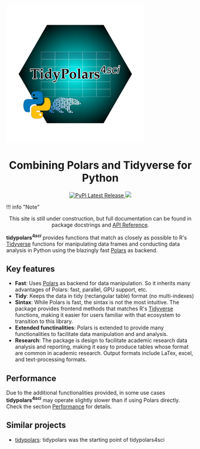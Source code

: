 

  <div class="image">
    <!-- <img src="https://github.com/DiogoFerrari/tidypolars4sci/blob/master/docs/tidypolars4sci.png?raw=True" alt="Description" style="max-width: 500px; margin-left: 10px"> -->
    <!-- <img src="./tidypolars4sci.png" alt="Description" style="max-width: 1000px; margin-left: 0px"> -->
	<!-- NOTE: style="max-width: 100%; height: auto;"  makes the image auto-shrink for smartphones-->
    <img src="./tidypolars4sci.png" alt="Description" style="max-width: 100%; height: auto;">

  </div>
  
  
<h1 style="text-align:center">Combining Polars and Tidyverse for Python</h1>
<div align="center">
  <!-- <a href="https://docs.rs/polars/latest/polars/"> -->
  <!--   <img src="https://docs.rs/polars/badge.svg" alt="Rust docs latest"/> -->
  <!-- </a> -->
  <!-- <a href="https://crates.io/crates/polars"> -->
  <!--   <img src="https://img.shields.io/crates/v/polars.svg" alt="Rust crates Latest Release"/> -->
  <!-- </a> -->
  <a href="https://pypi.org/project/tidypolars4sci/">
    <img src="https://img.shields.io/pypi/v/tidypolars4sci.svg" alt="PyPI Latest Release"/>
  </a>
  
  
  <a href="https://app.netlify.com/sites/diogoferrari/deploys">
    <img src="https://api.netlify.com/api/v1/badges/92e92c9d-e001-43c4-b925-daae5b320996/deploy-status"/>
  </a>
  
  <!-- <a href="https://doi.org/10.5281/zenodo.7697217"> -->
  <!--   <img src="https://zenodo.org/badge/DOI/10.5281/zenodo.7697217.svg" alt="DOI Latest Release"/> -->
  <!-- </a> -->
</div>


 <!-- dprint-ignore-start -->
!!! info "Note" 
    <center>This site is still under construction, but full documentation can be found in package docstrings and [API Reference](api.md).</center>
<!-- dprint-ignore-end -->


<!-- # TidyPolars $^{4sci}$ -->

<!-- <div class="two-column"> -->
<!--   <div class="text"> -->
<!--     <p> -->
<!-- <b>tidypolars4sci</b> provides functions that match as closely as possible to R's <a href="https://www.tidyverse.org/">Tidyverse</a> functions for manipulating data frames and conducting data analysis in Python using the blazingly fast <a href="https://github.com/pola-rs/polars">Polars</a> as backend.</p> -->
<!-- <p>The name <strong>tidypolars4sci</strong> reflects the module's main features:</p> -->
<!-- <ol> -->
<!--     <li>Matches the function names and functionalities of R's <a href="https://tidyverse.org/">Tidyverse</a>.</li> -->
<!--     <li>Leverages the performance and efficiency of <a href="https://github.com/pola-rs/polars">Polars</a> under the hood.</li> -->
<!--     <li>Tailored for scientific research, extending the default functionalities of both Polars and Tidyverse.</li> -->
<!-- </ol> -->
<!-- 	</p> -->
<!--   </div> -->
<!--   <div class="image"> -->
<!--     <img src="https://github.com/DiogoFerrari/tidypolars4sci/blob/master/docs/tidypolars4sci.png?raw=True" alt="Description" style="max-width: 500px; margin-left: 10px"> -->
<!--   </div> -->
<!-- </div> -->


**tidypolars$^{4sci}$** provides functions that match as closely as possible to R's [Tidyverse](https://www.tidyverse.org/) functions for manipulating data frames and conducting data analysis in Python using the blazingly fast [Polars](https://github.com/pola-rs/polars) as backend.

## Key features

- **Fast**: Uses [Polars](https://github.com/pola-rs/polars) as backend for data manipulation. So it inherits many advantages of Polars: fast, parallel, GPU support, etc.
- **Tidy**: Keeps the data in tidy (rectangular table) format (no multi-indexes)
- **Sintax**: While Polars is fast, the sintax is not the most intuitive. The package provides frontend methods that matches R's [Tidyverse](https://www.tidyverse.org/) functions, making it easier for users familiar with that ecosystem to transition to this library.
- **Extended functinalities**: Polars is extended to provide many functionalities to facilitate data manipulation and and analysis.
- **Research**: The package is design to facilitate academic research data analysis and reporting, making it easy to produce tables whose format are common in academic research. Output formats include LaTex, excel, and text-processing formats.


<!-- ## Details -->

<!-- **tidypolars$^{4sci}$** is an **extended** API for [Polars](https://github.com/pola-rs/polars). One of the **main advantages** of using Polars as a data manipulation engine is its exceptional speed when compared to other alternatives (see [here](https://pola.rs/posts/benchmarks/)). -->

<!-- The primary distinction between **tidypolars$^{4sci}$** and Polars lies in user interaction. The frontend functions are designed to closely resemble those available in R's [Tidyverse](https://tidyverse.org/), making it easier for users familiar with that ecosystem to transition to this library. -->

<!-- Another useful feature of **tidypolars$^{4sci}$** is its extensive functionality aimed at facilitating data analysis and reporting for scientific research and academic publications. This includes the creation of LaTeX tables, which enhances the presentation of results. -->

## Performance

Due to the additional functionalities provided, in some use cases **tidypolars$^{4sci}$** may operate slightly slower than if using Polars directly. Check the section [Performance](performance/performance.md) for details.

## Similar projects

- [tidypolars](https://pypi.org/project/tidypolars/): tidypolars was the starting point of tidypolars4sci
